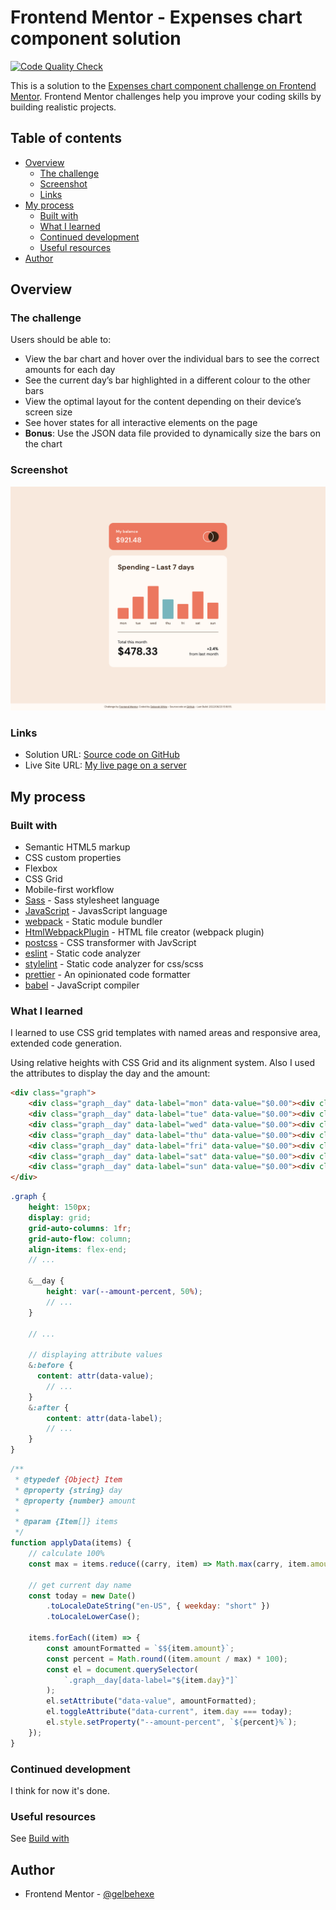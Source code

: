 # Frontend Mentor - Expenses chart component solution

[![Code Quality Check](https://github.com/gelbehexe/frontend-mentor-expenses-chart-component-main/actions/workflows/code-quality-check.yml/badge.svg)](https://github.com/gelbehexe/frontend-mentor-expenses-chart-component-main/actions/workflows/code-quality-check.yml)

This is a solution to the [Expenses chart component challenge on Frontend Mentor](https://www.frontendmentor.io/challenges/expenses-chart-component-e7yJBUdjwt). Frontend Mentor challenges help you improve your coding skills by building realistic projects. 

## Table of contents

- [Overview](#overview)
  - [The challenge](#the-challenge)
  - [Screenshot](#screenshot)
  - [Links](#links)
- [My process](#my-process)
  - [Built with](#built-with)
  - [What I learned](#what-i-learned)
  - [Continued development](#continued-development)
  - [Useful resources](#useful-resources)
- [Author](#author)

## Overview

### The challenge

Users should be able to:

- View the bar chart and hover over the individual bars to see the correct amounts for each day
- See the current day’s bar highlighted in a different colour to the other bars
- View the optimal layout for the content depending on their device’s screen size
- See hover states for all interactive elements on the page
- **Bonus**: Use the JSON data file provided to dynamically size the bars on the chart

### Screenshot

![](./screenshot.png)

### Links

- Solution URL: [Source code on GitHub](https://github.com/gelbehexe/frontend-mentor-expenses-chart-component-main)
- Live Site URL: [My live page on a server](https://frontend-mentor-expenses-chart-component-main-gelbehexe.netlify.app/)

## My process

### Built with

- Semantic HTML5 markup
- CSS custom properties
- Flexbox
- CSS Grid
- Mobile-first workflow
- [Sass](https://sass-lang.com/) - Sass stylesheet language
- [JavaScript](https://developer.mozilla.org/en-US/docs/Web/JavaScript/Reference) - JavasScript language
- [webpack](https://webpack.js.org/) - Static module bundler
- [HtmlWebpackPlugin](https://github.com/jantimon/html-webpack-plugin/blob/main/README.md) - HTML file creator (webpack plugin)
- [postcss](https://postcss.org/) - CSS transformer with JavScript
- [eslint](https://eslint.org/) - Static code analyzer
- [stylelint](https://stylelint.io/) - Static code analyzer for css/scss
- [prettier](https://prettier.io/) - An opinionated code formatter
- [babel](https://babeljs.io/) - JavaScript compiler

### What I learned

I learned to use CSS grid templates with named areas and responsive area, extended code generation.

Using relative heights with CSS Grid and its alignment system. Also I used the attributes to display the day and the amount:

```html
<div class="graph">
    <div class="graph__day" data-label="mon" data-value="$0.00"><div class="rounded-sm"></div></div>
    <div class="graph__day" data-label="tue" data-value="$0.00"><div class="rounded-sm"></div></div>
    <div class="graph__day" data-label="wed" data-value="$0.00"><div class="rounded-sm"></div></div>
    <div class="graph__day" data-label="thu" data-value="$0.00"><div class="rounded-sm"></div></div>
    <div class="graph__day" data-label="fri" data-value="$0.00"><div class="rounded-sm"></div></div>
    <div class="graph__day" data-label="sat" data-value="$0.00"><div class="rounded-sm"></div></div>
    <div class="graph__day" data-label="sun" data-value="$0.00"><div class="rounded-sm"></div></div>
</div>
```
```scss
.graph {
    height: 150px;
    display: grid;
    grid-auto-columns: 1fr;
    grid-auto-flow: column;
    align-items: flex-end;
    // ...

    &__day {
        height: var(--amount-percent, 50%);
        // ...
    }

    // ...

    // displaying attribute values
    &:before {
      content: attr(data-value);
        // ...
    }
    &:after {
        content: attr(data-label);
        // ...
    }
}
```
```js
/**
 * @typedef {Object} Item
 * @property {string} day
 * @property {number} amount
 *
 * @param {Item[]} items
 */
function applyData(items) {
    // calculate 100%
    const max = items.reduce((carry, item) => Math.max(carry, item.amount), 0);

    // get current day name
    const today = new Date()
        .toLocaleDateString("en-US", { weekday: "short" })
        .toLocaleLowerCase();

    items.forEach((item) => {
        const amountFormatted = `$${item.amount}`;
        const percent = Math.round((item.amount / max) * 100);
        const el = document.querySelector(
            `.graph__day[data-label="${item.day}"]`
        );
        el.setAttribute("data-value", amountFormatted);
        el.toggleAttribute("data-current", item.day === today);
        el.style.setProperty("--amount-percent", `${percent}%`);
    });
}
```


### Continued development

I think for now it's done.

### Useful resources

See [Build with](#built-with)

## Author

- Frontend Mentor - [@gelbehexe](https://www.frontendmentor.io/profile/gelbehexe)
